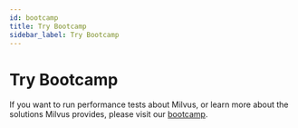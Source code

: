 ```yaml
---
id: bootcamp
title: Try Bootcamp
sidebar_label: Try Bootcamp
---
```


# Try Bootcamp

If you want to run performance tests about Milvus, or learn more about the solutions Milvus provides, please visit our [bootcamp](https://github.com/milvus-io/bootcamp).
